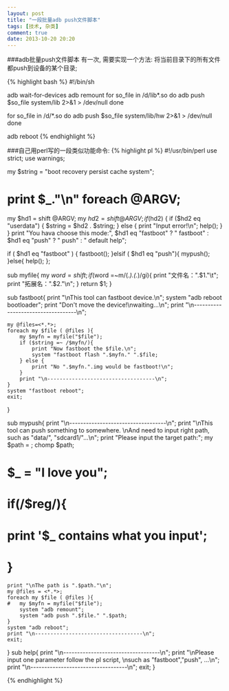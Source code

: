 ```yaml
---
layout: post
title: "一段批量adb push文件脚本"
tags: [技术, 杂类]
comment: true
date: 2013-10-20 20:20
---
```


###adb批量push文件脚本
有一次, 需要实现一个方法: 将当前目录下的所有文件都push到设备的某个目录;

{% highlight bash %}
#!/bin/sh

adb wait-for-devices
adb remount
for so_file in /d/lib*.so
do
adb push $so_file system/lib 2>&1 > /dev/null
done

for so_file in /d/*.so
do
adb push $so_file system/lib/hw 2>&1 > /dev/null
done

adb reboot
{% endhighlight %}

###自己用perl写的一段类似功能命令:
{% highlight pl %}
#!/usr/bin/perl 
use strict;
use warnings;

my $string = "boot recovery persist cache system";
# print $_."\n" foreach @ARGV;
my $hd1 = shift @ARGV;
my $hd2 = shift @ARGV;
if($hd2)
{
	if ($hd2 eq "userdata") 
	{
		$string = $hd2 . $string;
	} else {
		print "Input error!\n";
		help();
	}
}
print "You hava choose this mode:", $hd1 eq "fastboot" ? " fastboot" : $hd1 eq "push" ? " push" : " default help";

if ( $hd1 eq "fastboot" )
{
	fastboot();
}elsif ( $hd1 eq "push"){
	mypush();
}else{
	help();	
};

sub myfile{
	my $word = shift;
	if ($word =~m/(.*)\.(.*)/gi){
		print "文件名：".$1."\t";
		print "拓展名：".$2."\n";
	}
	return $1;
}

sub fastboot{
	print "\nThis tool can fastboot device.\n";
	system "adb reboot bootloader";
	print "Don't move the device!\nwaiting...\n";
	print "\n-----------------------------------\n";

	my @files=<*.*>;
	foreach my $file ( @files ){
		my $myfn = myfile("$file");
		if ($string =~ /$myfn/){
			print "Now fastboot the $file.\n";
			system "fastboot flash ".$myfn." ".$file;
		} else {
			print "No ".$myfn.".img would be fastboot!\n";
		}
		print "\n-----------------------------------\n";
	}
	system "fastboot reboot";
	exit;
}	

sub mypush{
	print "\n-----------------------------------\n";
	print "\nThis tool can push something to somewhere. \nAnd need to input right path, such as \"data/\", \"sdcard1/\"...\n";
	print "Please input the target path:";
	my $path = <STDIN>;
	chomp $path;
#	$_ = "I love you";
#	if(/$reg/){
#		print '$_ contains what you input';
#	}
	print "\nThe path is ".$path."\n";
	my @files = <*.*>;
	foreach my $file ( @files ){
	#	my $myfn = myfile("$file");
		system "adb remount";
		system "adb push ".$file." ".$path;	
	}
	system "adb reboot";	
	print "\n-----------------------------------\n";
	exit;
}
sub help{
	print "\n-----------------------------------\n";
	print "\nPlease input one parameter follow the pl script, \nsuch as \"fastboot\",\"push\", ...\n";
	print "\n-----------------------------------\n";
	exit;
}

{% endhighlight %}

